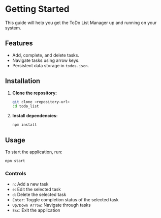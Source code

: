 # Getting Started

This guide will help you get the ToDo List Manager up and running on your system.

## Features

- Add, complete, and delete tasks.
- Navigate tasks using arrow keys.
- Persistent data storage in `todos.json`.

## Installation

1.  **Clone the repository:**

    ```bash
    git clone <repository-url>
    cd todo_list
    ```

2.  **Install dependencies:**

    ```bash
    npm install
    ```

## Usage

To start the application, run:

```bash
npm start
```

### Controls

-   `n`: Add a new task
-   `e`: Edit the selected task
-   `d`: Delete the selected task
-   `Enter`: Toggle completion status of the selected task
-   `Up/Down Arrow`: Navigate through tasks
-   `Esc`: Exit the application
